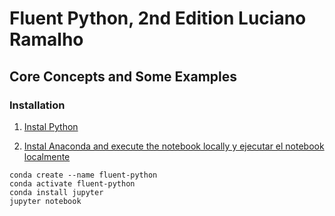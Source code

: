 # Fluent Python, 2nd Edition Luciano Ramalho 
## Core Concepts and Some Examples

### Installation
1. [Instal Python](https://www.python.org/downloads/)

2. [Instal Anaconda and execute the notebook locally y ejecutar el notebook localmente](https://docs.conda.io/projects/conda/en/latest/user-guide/install/)
```
conda create --name fluent-python
conda activate fluent-python
conda install jupyter
jupyter notebook
```

